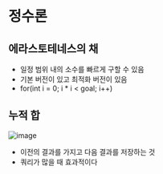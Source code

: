 # 정수론

## 에라스토테네스의 채
- 일정 범위 내의 소수를 빠르게 구할 수 있음
- 기본 버전이 있고 최적화 버전이 있음
- for(int i = 0; i * i < goal; i++)

## 누적 합

![image](https://github.com/user-attachments/assets/c2664db9-35a4-45ed-962b-05c319684644)

- 이전의 결과를 가지고 다음 결과를 저장하는 것
- 쿼리가 많을 때 효과적이다
